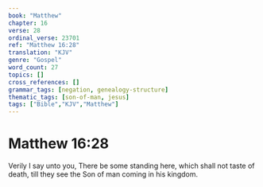 ```yaml
---
book: "Matthew"
chapter: 16
verse: 28
ordinal_verse: 23701
ref: "Matthew 16:28"
translation: "KJV"
genre: "Gospel"
word_count: 27
topics: []
cross_references: []
grammar_tags: [negation, genealogy-structure]
thematic_tags: [son-of-man, jesus]
tags: ["Bible","KJV","Matthew"]
---
```


# Matthew 16:28

Verily I say unto you, There be some standing here, which shall not taste of death, till they see the Son of man coming in his kingdom.
